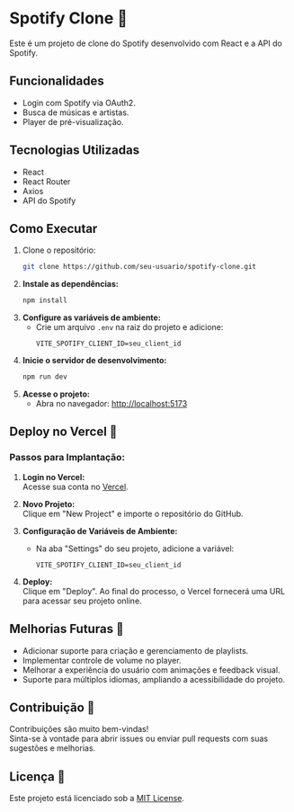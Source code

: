 # Spotify Clone 🎵

Este é um projeto de clone do Spotify desenvolvido com React e a API do Spotify.

## Funcionalidades
- Login com Spotify via OAuth2.
- Busca de músicas e artistas.
- Player de pré-visualização.

## Tecnologias Utilizadas
- React
- React Router
- Axios
- API do Spotify

## Como Executar
1. Clone o repositório:
   ```bash
   git clone https://github.com/seu-usuario/spotify-clone.git
   ```
2. **Instale as dependências:**
    ```bash
    npm install
    ```
3. **Configure as variáveis de ambiente:**
   - Crie um arquivo `.env` na raiz do projeto e adicione:
     ```
     VITE_SPOTIFY_CLIENT_ID=seu_client_id
     ```
4. **Inicie o servidor de desenvolvimento:**
    ```bash
    npm run dev
    ```
5. **Acesse o projeto:**
   - Abra no navegador: [http://localhost:5173](http://localhost:5173)

## Deploy no Vercel 🚀

### Passos para Implantação:

1. **Login no Vercel:**  
   Acesse sua conta no [Vercel](https://vercel.com).

2. **Novo Projeto:**  
   Clique em "New Project" e importe o repositório do GitHub.

3. **Configuração de Variáveis de Ambiente:**
   - Na aba "Settings" do seu projeto, adicione a variável:
     ```
     VITE_SPOTIFY_CLIENT_ID=seu_client_id
     ```
4. **Deploy:**  
   Clique em "Deploy". Ao final do processo, o Vercel fornecerá uma URL para acessar seu projeto online.

## Melhorias Futuras 🌟

- Adicionar suporte para criação e gerenciamento de playlists.
- Implementar controle de volume no player.
- Melhorar a experiência do usuário com animações e feedback visual.
- Suporte para múltiplos idiomas, ampliando a acessibilidade do projeto.

## Contribuição 🤝

Contribuições são muito bem-vindas!  
Sinta-se à vontade para abrir issues ou enviar pull requests com suas sugestões e melhorias.

## Licença 📄

Este projeto está licenciado sob a [MIT License](LICENSE).

